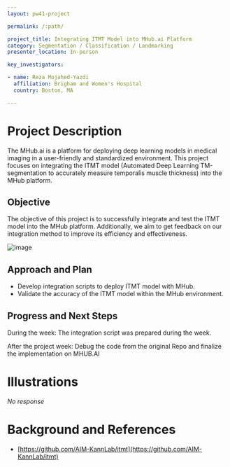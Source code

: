 ```yaml
---
layout: pw41-project

permalink: /:path/

project_title: Integrating ITMT Model into MHub.ai Platform
category: Segmentation / Classification / Landmarking
presenter_location: In-person

key_investigators:

- name: Reza Mojahed-Yazdi
  affiliation: Brigham and Women's Hospital
  country: Boston, MA

---
```


# Project Description

<!-- Add a short paragraph describing the project. -->


The MHub.ai is a platform for deploying deep learning models in medical imaging in a user-friendly and standardized environment. This project focuses on integrating the ITMT model (Automated Deep Learning TM-segmentation to accurately measure temporalis muscle thickness) into the MHub platform.



## Objective

<!-- Describe here WHAT you would like to achieve (what you will have as end result). -->


The objective of this project is to successfully integrate and test the ITMT model into the MHub platform.  Additionally, we aim to get feedback on our integration method to improve its efficiency and effectiveness.



![image](https://github.com/NA-MIC/ProjectWeek/assets/43614153/c24ffdcd-a183-4bd1-964d-382dfb6df0d3)



## Approach and Plan

<!-- Describe here HOW you would like to achieve the objectives stated above. -->


- Develop integration scripts to deploy ITMT model with MHub.
- Validate the accuracy of the ITMT model within the MHub environment.






## Progress and Next Steps

<!-- Update this section as you make progress, describing of what you have ACTUALLY DONE.
     If there are specific steps that you could not complete then you can describe them here, too. -->

During the week:
  The integration script was prepared during the week.

After the project week:
  Debug the code from the original Repo and finalize the implementation on MHUB.AI


# Illustrations

<!-- Add pictures and links to videos that demonstrate what has been accomplished. -->


_No response_



# Background and References

<!-- If you developed any software, include link to the source code repository.
     If possible, also add links to sample data, and to any relevant publications. -->


- [https://github.com/AIM-KannLab/itmt](https://github.com/AIM-KannLab/itmt)
